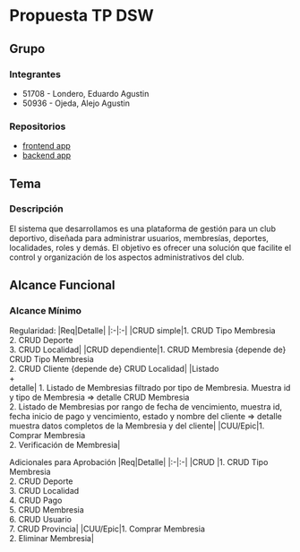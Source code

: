 # Propuesta TP DSW

## Grupo
### Integrantes
* 51708 - Londero, Eduardo Agustin
* 50936 - Ojeda, Alejo Agustin
  
### Repositorios
* [frontend app](https://github.com/EduardoLondero/club-frontend)
* [backend app](https://github.com/EduardoLondero/club-backend)

## Tema
### Descripción
El sistema que desarrollamos es una plataforma de gestión para un club deportivo, diseñada para administrar usuarios, membresías, deportes, localidades, roles y demás. El objetivo es ofrecer una solución que facilite el control y organización de los aspectos administrativos del club.

## Alcance Funcional 

### Alcance Mínimo

Regularidad:
|Req|Detalle|
|:-|:-|
|CRUD simple|1. CRUD Tipo Membresia<br>2. CRUD Deporte<br>3. CRUD Localidad|
|CRUD dependiente|1. CRUD Membresia {depende de} CRUD Tipo Membresia<br>2. CRUD Cliente {depende de} CRUD Localidad|
|Listado<br>+<br>detalle| 1. Listado de Membresias filtrado por tipo de Membresia. Muestra id y tipo de Membresia => detalle CRUD Membresia<br> 2. Listado de Membresias por rango de fecha de vencimiento, muestra id, fecha inicio de pago y vencimiento, estado y nombre del cliente => detalle muestra datos completos de la Membresia y del cliente|
|CUU/Epic|1. Comprar Membresia<br>2. Verificación de Membresia|


Adicionales para Aprobación
|Req|Detalle|
|:-|:-|
|CRUD |1. CRUD Tipo Membresia<br>2. CRUD Deporte<br>3. CRUD Localidad<br>4. CRUD Pago<br>5. CRUD Membresia<br>6. CRUD Usuario<br>7. CRUD Provincia|
|CUU/Epic|1. Comprar Membresia<br>2. Eliminar Membresia|

